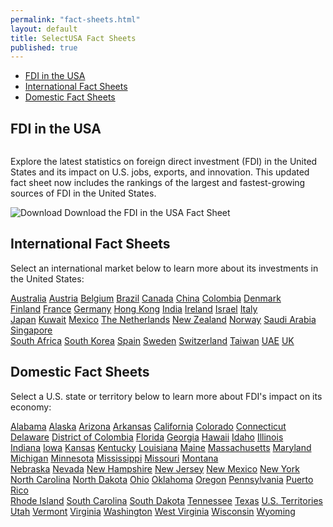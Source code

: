 ```yaml
---
permalink: "fact-sheets.html"
layout: default
title: SelectUSA Fact Sheets
published: true
---
```


<ul class="nav nav-pills nav-justified">
  <li class="active"><a data-toggle="pill" href="#home">FDI in the USA</a></li>
  <li><a data-toggle="pill" href="#menu1">International Fact Sheets</a></li>
  <li><a data-toggle="pill" href="#menu2">Domestic Fact Sheets</a></li>
</ul>

## FDI in the USA

<span class="imgleft"><img src="" class="img-responsive" alt=""></span> 
  
Explore the latest statistics on foreign direct investment (FDI) in the United States and its impact on U.S. jobs, exports, and innovation. This updated fact sheet now includes the rankings of the largest and fastest-growing sources of FDI in the United States.

<img src="{{ site.baseurl }}/icons/download.svg" class="img-responsive" alt="Download"> Download the FDI in the USA Fact Sheet
  
## International Fact Sheets
  
Select an international market below to learn more about its investments in the United States:

<div class="row">
  <div class="col-sm-3">
  
  <div class="list-group">
  <a href="{{ site.baseurl }}/country-fact-sheets/2015-03-02 SelectUSA Australia Fact Sheet.pdf" class="list-group-item">Australia</a>
  <a href="{{ site.baseurl }}/country-fact-sheets/2015-03-01 SelectUSA Austria Fact Sheet.pdf" class="list-group-item">Austria</a>
  <a href="{{ site.baseurl }}/country-fact-sheets/2015-03-01 SelectUSA Belgium Fact Sheet.pdf" class="list-group-item">Belgium</a>
  <a href="{{ site.baseurl }}/country-fact-sheets/2015-03-01 SelectUSA Brazil Fact Sheet.pdf" class="list-group-item">Brazil</a>
  <a href="{{ site.baseurl }}/country-fact-sheets/2015-03-01 SelectUSA Canada Fact Sheet.pdf" class="list-group-item">Canada</a>
  <a href="{{ site.baseurl }}/country-fact-sheets/2015-3-2 SelectUSA China Fact Sheet.pdf" class="list-group-item">China</a>
  <a href="{{ site.baseurl }}/country-fact-sheets/2015-02-27 SelectUSA Colombia Fact Sheet.pdf" class="list-group-item">Colombia</a>
  <a href="{{ site.baseurl }}/country-fact-sheets/2015-03-01 SelectUSA Denmark Fact Sheet.pdf" class="list-group-item">Denmark</a>
</div>
  </div>
  
  <div class="col-sm-3">

  <div class="list-group">
  <a href="{{ site.baseurl }}/country-fact-sheets/2015-03-01 SelectUSA Finland Fact Sheet.pdf" class="list-group-item">Finland</a>
  <a href="{{ site.baseurl }}/country-fact-sheets/2015-03-01 SelectUSA France Fact Sheet.pdf" class="list-group-item">France</a>
  <a href="{{ site.baseurl }}/country-fact-sheets/2015-03-01 SelectUSA Germany Fact Sheet.pdf" class="list-group-item">Germany</a>
  <a href="{{ site.baseurl }}/country-fact-sheets/2015-03-01 SelectUSA Hong Kong Fact Sheet.pdf" class="list-group-item">Hong Kong</a>
  <a href="{{ site.baseurl }}/country-fact-sheets/2015-03-01 SelectUSA India Fact Sheet.pdf" class="list-group-item">India</a>
  <a href="{{ site.baseurl }}/country-fact-sheets/2015-02-24 SelectUSA Ireland Fact Sheet.pdf" class="list-group-item">Ireland</a>
  <a href="{{ site.baseurl }}/country-fact-sheets/2015-03-01 SelectUSA Israel Fact Sheet.pdf" class="list-group-item">Israel</a>
  <a href="{{ site.baseurl }}/country-fact-sheets/2015-03-01 SelectUSA Italy Fact Sheet.pdf" class="list-group-item">Italy</a>
</div>

  </div>
  <div class="col-sm-3">
  
  <div class="list-group">
  <a href="{{ site.baseurl }}/country-fact-sheets/2015-03-01 SelectUSA Japan Fact Sheet.pdf" class="list-group-item">Japan</a>
  <a href="{{ site.baseurl }}/country-fact-sheets/2015-03-01 SelectUSA Kuwait Fact Sheet.pdf" class="list-group-item">Kuwait</a>
  <a href="{{ site.baseurl }}/country-fact-sheets/2015-03-01 SelectUSA Mexico Fact Sheet.pdf" class="list-group-item">Mexico</a>
  <a href="{{ site.baseurl }}/country-fact-sheets/2015-03-01 SelectUSA Netherlands Fact Sheet.pdf" class="list-group-item">The Netherlands</a>
  <a href="{{ site.baseurl }}/country-fact-sheets/2015-03-01 SelectUSA New Zealand Fact Sheet.pdf" class="list-group-item">New Zealand</a>
  <a href="{{ site.baseurl }}/country-fact-sheets/2015-03-01 SelectUSA Norway Fact Sheet.pdf" class="list-group-item">Norway</a>
  <a href="{{ site.baseurl }}/country-fact-sheets/2015-03-01 SelectUSA Saudi Arabia Fact Sheet.pdf" class="list-group-item">Saudi Arabia</a>
  <a href="{{ site.baseurl }}/country-fact-sheets/2015-03-01 SelectUSA Singapore Fact Sheet.pdf" class="list-group-item">Singapore</a>
</div>
  
  </div>
  <div class="col-sm-3">
  
  <div class="list-group">
  <a href="{{ site.baseurl }}/country-fact-sheets/2015-03-01 SelectUSA South Africa Fact Sheet.pdf" class="list-group-item">South Africa</a>
  <a href="{{ site.baseurl }}/country-fact-sheets/2015-03-01 SelectUSA South Korea Fact Sheet.pdf" class="list-group-item">South Korea</a>
  <a href="{{ site.baseurl }}/country-fact-sheets/2015-03-01 SelectUSA Spain Fact Sheet.pdf" class="list-group-item">Spain</a>
  <a href="{{ site.baseurl }}/country-fact-sheets/2015-03-01 SelectUSA Sweden Fact Sheet.pdf" class="list-group-item">Sweden</a>
  <a href="{{ site.baseurl }}/country-fact-sheets/2015-03-01 SelectUSA Switzerland Fact Sheet.pdf" class="list-group-item">Switzerland</a>
  <a href="{{ site.baseurl }}/country-fact-sheets/2015-03-01 SelectUSA Taiwan Fact Sheet.pdf" class="list-group-item">Taiwan</a>
  <a href="{{ site.baseurl }}/country-fact-sheets/2015-03-01 SelectUSA UAE Fact Sheet.pdf" class="list-group-item">UAE</a>
  <a href="{{ site.baseurl }}/country-fact-sheets/2015-03-01 SelectUSA UK Fact Sheet.pdf" class="list-group-item">UK</a>
</div>

  </div>
</div>

## Domestic Fact Sheets

Select a U.S. state or territory below to learn more about FDI's impact on its economy:

<div class="row">
  <div class="col-sm-3">
  
  <div class="list-group">
  <a href="{{ site.baseurl }}/state-fact-sheets/2015-03-02 Alabama Fact Sheet.pdf" class="list-group-item">Alabama</a>
  <a href="{{ site.baseurl }}/state-fact-sheets/2015-03-03 Alaska State Fact Sheet.pdf" class="list-group-item">Alaska</a>
  <a href="{{ site.baseurl }}/state-fact-sheets/2015-03-02 Arizona State Fact Sheet.pdf" class="list-group-item">Arizona</a>
  <a href="{{ site.baseurl }}/state-fact-sheets/2015-03-02 FDI State Fact Sheet - Arkansas.pdf" class="list-group-item">Arkansas</a>
  <a href="{{ site.baseurl }}/state-fact-sheets/2015-03-16 FDI State Fact Sheet - California.pdf" class="list-group-item">California</a>
  <a href="{{ site.baseurl }}/state-fact-sheets/2015-02-09 FDI State Fact Sheet - Colorado.pdf" class="list-group-item">Colorado</a>
  <a href="{{ site.baseurl }}/state-fact-sheets/2015-03-02 FDI State Fact Sheet - Connecticut.pdf" class="list-group-item">Connecticut</a>
  <a href="{{ site.baseurl }}/state-fact-sheets/2015-03-16 FDI State Fact Sheet - Delaware.pdf" class="list-group-item">Delaware</a>
  <a href="{{ site.baseurl }}/state-fact-sheets/2015-02-09 FDI State Fact Sheet - District of Columbia.pdf" class="list-group-item">District of Colombia</a>
  <a href="{{ site.baseurl }}/state-fact-sheets/2015-02-09 FDI State Fact Sheet - Florida.pdf" class="list-group-item">Florida</a>
  <a href="{{ site.baseurl }}/state-fact-sheets/2015-03-16 FDI State Fact Sheet - Georgia.pdf" class="list-group-item">Georgia</a>
  <a href="{{ site.baseurl }}/state-fact-sheets/2015-02-09 Hawaii.pdf" class="list-group-item">Hawaii</a>
  <a href="{{ site.baseurl }}/state-fact-sheets/2015-03-03 FDI State Fact Sheet - Idaho.pdf" class="list-group-item">Idaho</a>
  <a href="{{ site.baseurl }}/state-fact-sheets/2015-01-10 FDI State Fact Sheet - Illinois.pdf" class="list-group-item">Illinois</a>
</div>
  </div>
  
  <div class="col-sm-3">

  <div class="list-group">
  <a href="{{ site.baseurl }}/state-fact-sheets/2015-03-16 Indiana FDI Fact Sheet.pdf" class="list-group-item">Indiana</a>
  <a href="{{ site.baseurl }}/state-fact-sheets/2015-02-10 FDI State Fact Sheet - Iowa.pdf" class="list-group-item">Iowa</a>
  <a href="{{ site.baseurl }}/state-fact-sheets/2015-02-10 FDI State Fact Sheet - Kansas.pdf" class="list-group-item">Kansas</a>
  <a href="{{ site.baseurl }}/state-fact-sheets/2015-03-16 FDI State Fact Sheet - Kentucky.pdf" class="list-group-item">Kentucky</a>
  <a href="{{ site.baseurl }}/state-fact-sheets/2015-02-10 FDI State Fact Sheet - Louisiana.pdf" class="list-group-item">Louisiana</a>
  <a href="{{ site.baseurl }}/state-fact-sheets/2015-03-04 FDI State Fact Sheet - Maine.pdf" class="list-group-item">Maine</a>
  <a href="{{ site.baseurl }}/state-fact-sheets/2015-03-02 FDI State Fact Sheet - Massachusetts.pdf" class="list-group-item">Massachusetts</a>
  <a href="{{ site.baseurl }}/state-fact-sheets/2015-02-10 Maryland.pdf" class="list-group-item">Maryland</a>
  <a href="{{ site.baseurl }}/state-fact-sheets/2015-03-16 FDI State Fact Sheet - Michigan.pdf" class="list-group-item">Michigan</a>
  <a href="{{ site.baseurl }}/state-fact-sheets/2015-02-10 FDI State Fact Sheet - Minnesota.pdf" class="list-group-item">Minnesota</a>
  <a href="{{ site.baseurl }}/state-fact-sheets/2015-02-12 FDI State Fact Sheet - Mississippi.pdf" class="list-group-item">Mississippi</a>
  <a href="{{ site.baseurl }}/state-fact-sheets/2015-02-10 FDI State Fact Sheet - Missouri.pdf">Missouri</a>
  <a href="{{ site.baseurl }}/state-fact-sheets/2015-03-03 Montana State Fact Sheet.pdf">Montana</a>
</div>

  </div>
  <div class="col-sm-3">
  
  <div class="list-group">
  <a href="{{ site.baseurl }}/state-fact-sheets/2015-02-10 FDI State Fact Sheet - Nebraska.pdf" class="list-group-item">Nebraska</a>
  <a href="{{ site.baseurl }}/state-fact-sheets/2015-03-16 FDI State Fact Sheet - Nevada.pdf" class="list-group-item">Nevada</a>
  <a href="{{ site.baseurl }}/state-fact-sheets/2015-03-02 FDI State Fact Sheet - New Hampshire.pdf" class="list-group-item">New Hampshire</a>
  <a href="{{ site.baseurl }}/state-fact-sheets/2015-03-16 FDI State Fact Sheet - New Jersey.pdf" class="list-group-item">New Jersey</a>
  <a href="{{ site.baseurl }}/state-fact-sheets/2015-02-10 FDI State Fact Sheet - New Mexico.pdf" class="list-group-item">New Mexico</a>
  <a href="{{ site.baseurl }}/state-fact-sheets/2015-03-02 FDI State Fact Sheet - New York.pdf" class="list-group-item">New York</a>
  <a href="{{ site.baseurl }}/state-fact-sheets/2015-02-10 FDI State Fact Sheet - North Carolina.pdf" class="list-group-item">North Carolina</a>
  <a href="{{ site.baseurl }}/state-fact-sheets/2015-02-10 FDI State Fact Sheet - North Dakota.pdf" class="list-group-item">North Dakota</a>
  <a href="{{ site.baseurl }}/state-fact-sheets/2015-03-16 FDI State Fact Sheet - Ohio.pdf" class="list-group-item">Ohio</a>
  <a href="{{ site.baseurl }}/state-fact-sheets/2015-02-10 Oklahoma Fact Sheet.pdf" class="list-group-item">Oklahoma</a>
  <a href="{{ site.baseurl }}/state-fact-sheets/2015-02-11 Oregon Fact Sheet.pdf" class="list-group-item">Oregon</a>
  <a href="{{ site.baseurl }}/state-fact-sheets/2015-03-16 FDI State Fact Sheet - Pennsylvania.pdf" class="list-group-item">Pennsylvania</a>
  <a href="{{ site.baseurl }}/state-fact-sheets/2015-02-12 FDI State Fact Sheet - Puerto Rico.pdf" class="list-group-item">Puerto Rico</a>
</div>

  </div>
  <div class="col-sm-3">
  
  <div class="list-group">
  <a href="{{ site.baseurl }}/state-fact-sheets/2015-03-02 Rhode Island Fact Sheet.pdf" class="list-group-item">Rhode Island</a>
  <a href="{{ site.baseurl }}/state-fact-sheets/2015-03-16 South Carolina.pdf" class="list-group-item">South Carolina</a>
  <a href="{{ site.baseurl }}/state-fact-sheets/2015-02-06 FDI State Fact Sheet - South Dakota.pdf" class="list-group-item">South Dakota</a>
  <a href="{{ site.baseurl }}/state-fact-sheets/2015-03-16 Tennessee Fact Sheet.pdf" class="list-group-item">Tennessee</a>
  <a href="{{ site.baseurl }}/state-fact-sheets/2015-02-06 Texas Fact Sheet.pdf" class="list-group-item">Texas</a>
  <a href="{{ site.baseurl }}/state-fact-sheets/2015-03-16 FDI State Fact Sheet - US Territories.pdf" class="list-group-item">U.S. Territories</a>
  <a href="{{ site.baseurl }}/state-fact-sheets/2015-03-03 Utah Fact Sheet.pdf" class="list-group-item">Utah</a>
  <a href="{{ site.baseurl }}/state-fact-sheets/2015-03-02 FDI State Fact Sheet - Vermont.pdf" class="list-group-item">Vermont</a>
  <a href="{{ site.baseurl }}/state-fact-sheets/2015-03-16 Virginia Fact Sheet.pdf" class="list-group-item">Virginia</a>
  <a href="{{ site.baseurl }}/state-fact-sheets/2015-03-03 Washington Fact Sheet.pdf" class="list-group-item">Washington</a>
  <a href="{{ site.baseurl }}/state-fact-sheets/2015-03-17 FDI State Fact Sheet - West Virginia.pdf" class="list-group-item">West Virginia</a>
  <a href="{{ site.baseurl }}/state-fact-sheets/2015-02-24 Wisconsin Fact Sheet.pd" class="list-group-item">Wisconsin</a>
  <a href="{{ site.baseurl }}/state-fact-sheets/2015-02-11 Wyoming Fact Sheet.pdf" class="list-group-item">Wyoming</a>
</div>

  </div>
